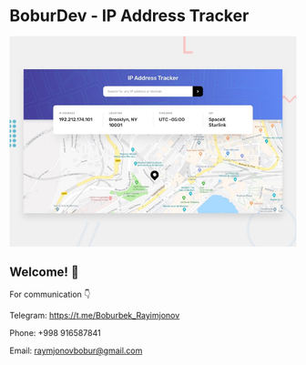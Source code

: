 # BoburDev - IP Address Tracker

![Design preview for the IP Address Tracker coding challenge](./design/desktop-preview.jpg)

## Welcome! 👋

For communication 👇

Telegram: https://t.me/Boburbek_Rayimjonov

Phone: +998 916587841

Email: raymjonovbobur@gmail.com
